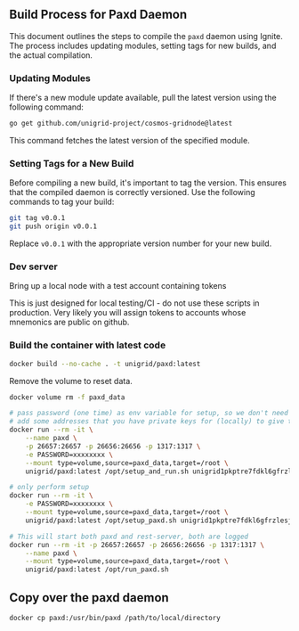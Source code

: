 ## Build Process for Paxd Daemon

This document outlines the steps to compile the `paxd` daemon using Ignite. The process includes updating modules, setting tags for new builds, and the actual compilation.

### Updating Modules

If there's a new module update available, pull the latest version using the following command:

```bash
go get github.com/unigrid-project/cosmos-gridnode@latest
```

This command fetches the latest version of the specified module.

### Setting Tags for a New Build

Before compiling a new build, it's important to tag the version. This ensures that the compiled daemon is correctly versioned. Use the following commands to tag your build:

```bash
git tag v0.0.1
git push origin v0.0.1
```

Replace `v0.0.1` with the appropriate version number for your new build.

### Dev server

Bring up a local node with a test account containing tokens

This is just designed for local testing/CI - do not use these scripts in production.
Very likely you will assign tokens to accounts whose mnemonics are public on github.

### Build the container with latest code
```sh
docker build --no-cache . -t unigrid/paxd:latest
```
Remove the volume to reset data.
```sh
docker volume rm -f paxd_data

# pass password (one time) as env variable for setup, so we don't need to keep typing it
# add some addresses that you have private keys for (locally) to give them genesis funds
docker run --rm -it \
    --name paxd \
    -p 26657:26657 -p 26656:26656 -p 1317:1317 \
    -e PASSWORD=xxxxxxxx \
    --mount type=volume,source=paxd_data,target=/root \
    unigrid/paxd:latest /opt/setup_and_run.sh unigrid1pkptre7fdkl6gfrzlesjjvhxhlc3r4gmmk8rs6

# only perform setup
docker run --rm -it \
    -e PASSWORD=xxxxxxxx \
    --mount type=volume,source=paxd_data,target=/root \
    unigrid/paxd:latest /opt/setup_paxd.sh unigrid1pkptre7fdkl6gfrzlesjjvhxhlc3r4gmmk8rs6

# This will start both paxd and rest-server, both are logged
docker run --rm -it -p 26657:26657 -p 26656:26656 -p 1317:1317 \
    --name paxd \
    --mount type=volume,source=paxd_data,target=/root \
    unigrid/paxd:latest /opt/run_paxd.sh
```

## Copy over the paxd daemon

```bash
docker cp paxd:/usr/bin/paxd /path/to/local/directory
```